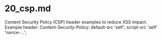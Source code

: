 # 20_csp.md
Content Security Policy (CSP) header examples to reduce XSS impact.
Example header: Content-Security-Policy: default-src 'self'; script-src 'self' 'nonce-...';

